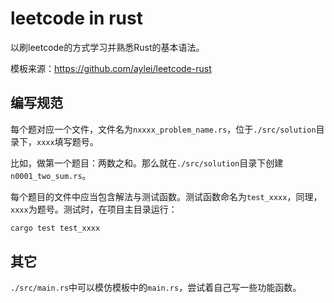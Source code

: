 # leetcode in rust

以刷leetcode的方式学习并熟悉Rust的基本语法。

模板来源：https://github.com/aylei/leetcode-rust

## 编写规范

每个题对应一个文件，文件名为`nxxxx_problem_name.rs`，位于`./src/solution`目录下，`xxxx`填写题号。

比如，做第一个题目：两数之和。那么就在`./src/solution`目录下创建`n0001_two_sum.rs`。

每个题目的文件中应当包含解法与测试函数。测试函数命名为`test_xxxx`，同理，`xxxx`为题号。测试时，在项目主目录运行：

```bash
cargo test test_xxxx
```

## 其它

`./src/main.rs`中可以模仿模板中的`main.rs`，尝试着自己写一些功能函数。